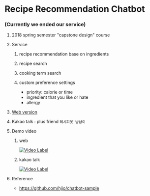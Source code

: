 # Recipe Recommendation Chatbot

### (Currently we ended our service)

1. 2018 spring semester "capstone design" course

2. Service

   1. recipe recommendation base on ingredients

   2. recipe search

   3. cooking term search

   4. custom preference settings
      - priority: calorie or time
      - ingredient that you like or hate
      - allergy

3. [Web version](http://its-recipe-for-you.mybluemix.net/)

4. Kakao talk : plus friend `레시피봇 냠냠이`

5. Demo video

   1. web

      [![Video Label](http://img.youtube.com/vi/HTx6_19vPcs/0.jpg)](https://www.youtube.com/watch?v=HTx6_19vPcs&feature=youtu.be)

   2. kakao talk

      [![Video Label](http://img.youtube.com/vi/gnRivyIVqpY/0.jpg)](https://www.youtube.com/watch?v=gnRivyIVqpY&feature=youtu.be)

6. Reference
   - https://github.com/hjjo/chatbot-sample
